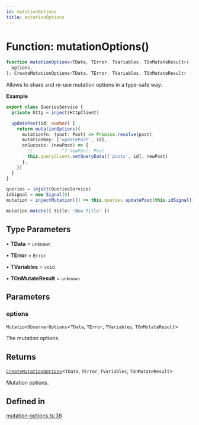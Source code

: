 ```yaml
---
id: mutationOptions
title: mutationOptions
---
```


# Function: mutationOptions()

```ts
function mutationOptions<TData, TError, TVariables, TOnMutateResult>(
  options,
): CreateMutationOptions<TData, TError, TVariables, TOnMutateResult>
```

Allows to share and re-use mutation options in a type-safe way.

**Example**

```ts
export class QueriesService {
  private http = inject(HttpClient)

  updatePost(id: number) {
    return mutationOptions({
      mutationFn: (post: Post) => Promise.resolve(post),
      mutationKey: ['updatePost', id],
      onSuccess: (newPost) => {
        //           ^? newPost: Post
        this.queryClient.setQueryData(['posts', id], newPost)
      },
    })
  }
}

queries = inject(QueriesService)
idSignal = new Signal(0)
mutation = injectMutation(() => this.queries.updatePost(this.idSignal()))

mutation.mutate({ title: 'New Title' })
```

## Type Parameters

• **TData** = `unknown`

• **TError** = `Error`

• **TVariables** = `void`

• **TOnMutateResult** = `unknown`

## Parameters

### options

`MutationObserverOptions`\<`TData`, `TError`, `TVariables`, `TOnMutateResult`\>

The mutation options.

## Returns

[`CreateMutationOptions`](../../interfaces/createmutationoptions.md)\<`TData`, `TError`, `TVariables`, `TOnMutateResult`\>

Mutation options.

## Defined in

[mutation-options.ts:38](https://github.com/TanStack/query/blob/main/packages/angular-query-experimental/src/mutation-options.ts#L38)
